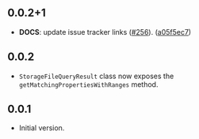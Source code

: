## 0.0.2+1

 - **DOCS**: update issue tracker links ([#256](https://github.com/dart-windows/dartwinrt/issues/256)). ([a05f5ec7](https://github.com/dart-windows/dartwinrt/commit/a05f5ec70f5e71773f04d7021e1a84d932ca0c21))

## 0.0.2

- `StorageFileQueryResult` class now exposes the
  `getMatchingPropertiesWithRanges` method.

## 0.0.1

- Initial version.
